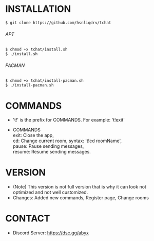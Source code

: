 # INSTALLATION
```
$ git clone https://github.com/hsnliqdrv/tchat
```
###### APT
```
$ chmod +x tchat/install.sh
$ ./install.sh
```
###### PACMAN
```
$ chmod +x tchat/install-pacman.sh
$ ./install-pacman.sh
```
# COMMANDS

   - 't!' is the prefix for COMMANDS. For example: 't!exit'

   - COMMANDS  
       exit: Close the app,  
       cd: Change current room, syntax: 't!cd roomName',  
       pause: Pause sending messages,  
       resume: Resume sending messages.

# VERSION

   - (Note) This version is not full version that is why it can look not optimized and not well customized.
   - Changes: Added new commands, Register page, Change rooms


# CONTACT

   - Discord Server: https://dsc.gg/abyx
